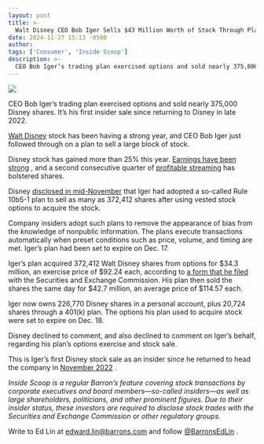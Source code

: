 ```yaml
---
layout: post
title: >-
  Walt Disney CEO Bob Iger Sells $43 Million Worth of Stock Through Plan
date: 2024-11-27 15:13 -0500
author: 
tags: ['Consumer', 'Inside Scoop']
description: >-
  CEO Bob Iger’s trading plan exercised options and sold nearly 375,000 Disney shares. It’s his first insider sale since returning to Disney in late 2022.
---
```





 


 








![](https://images.barrons.com/im-32010065?width=548&height=365)


CEO Bob Iger’s trading plan exercised options and sold nearly 375,000 Disney shares. It’s his first insider sale since returning to Disney in late 2022.






 [Walt Disney](https://www.barrons.com/market-data/stocks/DIS) stock has been having a strong year, and CEO Bob Iger just followed through on a plan to sell a large block of stock.


Disney stock has gained more than 25% this year. [Earnings have been strong](https://www.barrons.com/articles/walt-disney-earnings-stock-price-a50f6295?mod=article_inline) , and a second consecutive quarter of [profitable streaming](https://www.wsj.com/business/earnings/disney-dis-q4-earnings-report-2024-b50220c3) has bolstered shares.


Disney [disclosed in mid-November](https://www.barrons.com/articles/walt-disney-stock-sale-ceo-bob-iger-ea21a9ed?mod=article_inline) that Iger had adopted a so-called Rule 10b5-1 plan to sell as many as 372,412 shares after using vested stock options to acquire the stock.


 Company insiders adopt such plans to remove the appearance of bias from the knowledge of nonpublic information. The plans execute transactions automatically when preset conditions such as price, volume, and timing are met. Iger’s plan had been set to expire on Dec. 17.


Iger’s plan acquired 372,412 Walt Disney shares from options for \$34.3 million, an exercise price of \$92.24 each, according to [a form that he filed](https://www.sec.gov/Archives/edgar/data/1207394/000174448924000284/xslF345X05/wk-form4_1732323239.xml) with the Securities and Exchange Commission. His plan then sold the shares the same day for \$42.7 million, an average price of \$114.57 each.


Iger now owns 226,770 Disney shares in a personal account, plus 20,724 shares through a 401(k) plan. The options his plan used to acquire stock were set to expire on Dec. 18.


Disney declined to comment, and also declined to comment on Iger’s behalf, regarding his plan’s options exercise and stock sale.


This is Iger’s first Disney stock sale as an insider since he returned to head the company in [November 2022](https://thewaltdisneycompany.com/leaders/robert-a-iger/) .


*Inside Scoop is a regular Barron’s feature covering stock transactions by corporate executives and board members—so-called insiders—as well as large shareholders, politicians, and other prominent figures. Due to their insider status, these investors are required to disclose stock trades with the Securities and Exchange Commission or other regulatory groups.*


Write to Ed Lin at edward.lin@barrons.com and follow [@BarronsEdLin](https://twitter.com/BarronsEdLin) .










